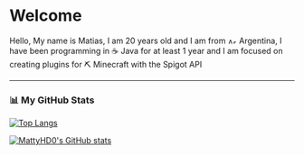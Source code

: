 # Welcome

Hello, My name is Matias, I am 20 years old and I am from <img src="https://th.bing.com/th/id/OIP.gLJOt-JAeQTtbk1sbF8GOgHaEK?pid=ImgDet&rs=1" alt="Argentina flag" width="16" height="10"> Argentina, I have been programming in ☕ Java for at least 1 year and I am focused on creating plugins for ⛏️ Minecraft with the Spigot API

---

### 📊 My GitHub Stats

[![Top Langs](https://github-readme-stats.vercel.app/api/top-langs/?username=MattyHD0&theme=tokyonight)](https://github.com/anuraghazra/github-readme-stats)

[![MattyHD0's GitHub stats](https://github-readme-stats.vercel.app/api?username=MattyHD0&theme=tokyonight)](https://github.com/anuraghazra/github-readme-stats)

<!--
🧰 Languages

<img src="https://cdn.worldvectorlogo.com/logos/java.svg" alt="Java Logo" width="50" height="50"/>
-->
